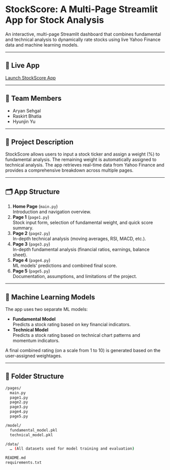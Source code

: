 # StockScore: A Multi-Page Streamlit App for Stock Analysis

An interactive, multi-page Streamlit dashboard that combines fundamental and technical analysis to dynamically rate stocks using live Yahoo Finance data and machine learning models.

---

## 🚀 Live App  
[Launch StockScore App](https://stockscoreapp-4jbsnyaykawmponh76wn3s.streamlit.app/)  

---

## 👥 Team Members
- Aryan Sehgal  
- Raskirt Bhatia  
- Hyunjin Yu  

---

## 📝 Project Description
StockScore allows users to input a stock ticker and assign a weight (%) to fundamental analysis. The remaining weight is automatically assigned to technical analysis. The app retrieves real-time data from Yahoo Finance and provides a comprehensive breakdown across multiple pages.

---

## 🗂 App Structure
1. **Home Page** (`main.py`)  
   Introduction and navigation overview.  
2. **Page 1** (`page1.py`)  
   Stock input form, selection of fundamental weight, and quick score summary.  
3. **Page 2** (`page2.py`)  
   In-depth technical analysis (moving averages, RSI, MACD, etc.).  
4. **Page 3** (`page3.py`)  
   In-depth fundamental analysis (financial ratios, earnings, balance sheet).  
5. **Page 4** (`page4.py`)  
   ML models’ predictions and combined final score.  
6. **Page 5** (`page5.py`)  
   Documentation, assumptions, and limitations of the project.  

---

## 🤖 Machine Learning Models
The app uses two separate ML models:

- **Fundamental Model**  
  Predicts a stock rating based on key financial indicators.  
- **Technical Model**  
  Predicts a stock rating based on technical chart patterns and momentum indicators.  

A final combined rating (on a scale from 1 to 10) is generated based on the user-assigned weightages.

---

## 📁 Folder Structure
```bash
/pages/
  main.py
  page1.py
  page2.py
  page3.py
  page4.py
  page5.py

/model/
  fundamental_model.pkl
  technical_model.pkl

/data/
  … (All datasets used for model training and evaluation)

README.md
requirements.txt
